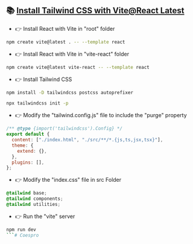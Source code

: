 ## 📚 [Install Tailwind CSS with Vite@React Latest](https://tailwindcss.com/docs/guides/vite)

- 👉 Install React with Vite in "root" folder

```bash
npm create vite@latest . -- --template react
```

- 👉 Install React with Vite in "vite-react" folder

```bash
npm create vite@latest vite-react -- --template react
```

- 👉 Install Tailwind CSS

```bash
npm install -D tailwindcss postcss autoprefixer
```

```bash
npx tailwindcss init -p
```

- 👉 Modify the "tailwind.config.js" file to include the "purge" property

```javascript
/** @type {import('tailwindcss').Config} */
export default {
  content: ["./index.html", "./src/**/*.{js,ts,jsx,tsx}"],
  theme: {
    extend: {},
  },
  plugins: [],
};
```

- 👉 Modify the "index.css" file in src Folder

```css
@tailwind base;
@tailwind components;
@tailwind utilities;
```

- 👉 Run the "vite" server

```bash
npm run dev
```#   C o e s p r o  
 
